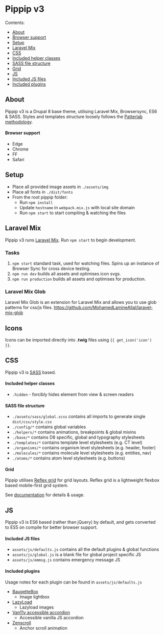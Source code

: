 # Pippip v3

Contents:

- [About](#About)
- [Browser support](#browser-support)
- [Setup](#setup)
- [Laravel Mix](#laravel-mix)
- [CSS](#css)
- [Included helper classes](#included-helper-classes)
- [SASS file structure](#sass-file-structure)
- [Grid](#grid)
- [JS](#js)
- [Included JS files](#included-js-files)
- [Included plugins](#included-plugins)

## About

Pippip v3 is a Drupal 8 base theme, utilising Laravel Mix, Browsersync, ES6 & SASS. Styles and templates structure loosely follows the [Patterlab methodology](https://patternlab.io/).

#### Browser support

- Edge
- Chrome
- FF
- Safari

## Setup

- Place all provided image assets in `./assets/img`
- Place all fonts in `./dist/fonts`
- From the root pippip folder:
  - Run `npm install`
  - Update `hostname` in `webpack.mix.js` with local site domain
  - Run `npm start` to start compiling & watching the files

## Laravel Mix

Pippip v3 runs [Laravel Mix](https://laravel.com/docs/5.7/mix). Run `npm start` to begin development.

### Tasks

1. `npm start` standard task, used for watching files. Spins up an instance of Browser Sync for cross device testing.
2. `npm run dev` builds all assets and optimises icon svgs.
3. `npm run production` builds all assets and optimises for production.

### Laravel Mix Glob

Laravel Mix Glob is an extension for Laravel Mix and allows you to use glob patterns for css/js files.
https://github.com/MohamedLamineAllal/laravel-mix-glob

## Icons

Icons can be imported directly into **.twig** files using `{{ get_icon('icon') }}`.

## CSS

Pippip v3 is [SASS](https://sass-lang.com) based.

#### Included helper classes

- `.hidden` - forcibly hides element from view & screen readers

#### SASS file structure

- `./assets/sass/global.scss` contains all imports to generate single `dist/css/style.css`
- `./config/*` contains global variables
- `./helpers/*` contains animations, breakpoints & global mixins
- `./base/*` contains D8 specific, global and typography stylesheets
- `./templates/*` contains template level stylesheets (e.g. CT level)
- `./organisms/*` contains organism level stylesheets (e.g. header, footer)
- `./molecules/*` contains molecule level stylesheets (e.g. entities, nav)
- `./atoms/*` contains atom level stylesheets (e.g. buttons)

#### Grid

Pippip utilises [Reflex grid](http://reflexgrid.com/docs/) for grid layouts. Reflex grid is a lightweight flexbox based mobile-first grid system.

See [documentation](http://reflexgrid.com/docs/) for details & usage.

## JS

Pippip v3 is ES6 based (rather than jQuery) by default, and gets converted to ES5 on compile for better browser support.

#### Included JS files

- `assets/js/defaults.js` contains all the default plugins & global functions
- `assets/js/global.js` is a blank file for global project specific JS
- `assets/js/emmsg.js` contains emergency message JS

#### Included plugins

Usage notes for each plugin can be found in `assets/js/defaults.js`

- [BaugetteBox](https://www.npmjs.com/package/baguettebox.js)
  - Image lightbox
- [LazyLoad](https://github.com/verlok/lazyload)
  - Lazyload images
- [Van11y accessible accordion](https://github.com/nico3333fr/van11y-accessible-accordion-aria)
  - Accessible vanilla JS accordion
- [Zenscroll](https://github.com/zengabor/zenscroll)
  - Anchor scroll animation
